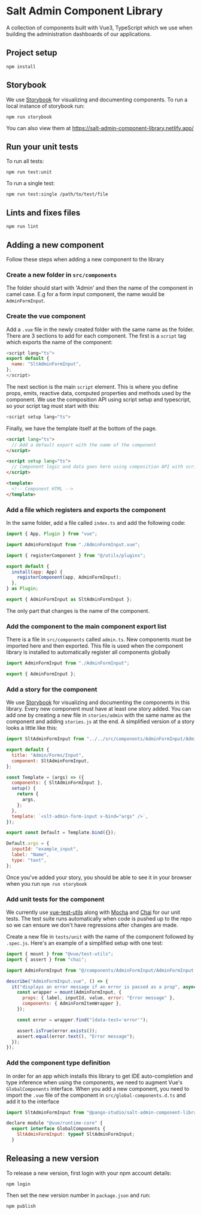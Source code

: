 # Salt Admin Component Library

A collection of components built with Vue3, TypeScript which we use when building the administration dashboards of our applications.

## Project setup

```
npm install
```

## Storybook

We use [Storybook](https://storybook.js.org/) for visualizing and documenting components. To run a local instance of storybook run:

```
npm run storybook
```

You can also view them at https://salt-admin-component-library.netlify.app/

## Run your unit tests

To run all tests:

```
npm run test:unit
```

To run a single test:

```
npm run test:single /path/to/test/file
```

## Lints and fixes files

```
npm run lint
```

## Adding a new component

Follow these steps when adding a new component to the library

### Create a new folder in `src/components`

The folder should start with 'Admin' and then the name of the component in camel case. E.g for a form input component,
the name would be `AdminFormInput`.

### Create the vue component

Add a `.vue` file in the newly created folder with the same name as the folder. There are 3 sections to add for each component. The first is a `script` tag which exports the name of the component:

```js
<script lang="ts">
export default {
  name: "SltAdminFormInput",
};
</script>
```

The next section is the main `script` element. This is where you define props, emits, reactive data, computed properties and methods used by the component. We use the composition API using script setup and typescript, so your script tag must start with this:

```js
<script setup lang="ts">
```

Finally, we have the template itself at the bottom of the page.

```html
<script lang="ts">
  // Add a default export with the name of the component
</script>

<script setup lang="ts">
  // Component logic and data goes here using composition API with script setup and TypeScript
</script>

<template>
  <!-- Component HTML -->
</template>
```

### Add a file which registers and exports the component

In the same folder, add a file called `index.ts` and add the following code:

```js
import { App, Plugin } from "vue";

import AdminFormInput from "./AdminFormInput.vue";

import { registerComponent } from "@/utils/plugins";

export default {
  install(app: App) {
    registerComponent(app, AdminFormInput);
  },
} as Plugin;

export { AdminFormInput as SltAdminFormInput };

```

The only part that changes is the name of the component.

### Add the component to the main component export list

There is a file in `src/components` called `admin.ts`. New components must be imported here and then exported. This file is used when the component library is installed to automatically register all components globally

```js
import AdminFormInput from "./AdminFormInput";

export { AdminFormInput };
```

### Add a story for the component

We use [Storybook](https://storybook.js.org/) for visualizing and documenting the components in this library. Every new component must have at least one story added. You can add one by creating a new file in `stories/admin` with the same name as the component and adding `stories.js` at the end. A simplified version of a story looks a little like this:

```js
import SltAdminFormInput from "../../src/components/AdminFormInput/AdminFormInput.vue";

export default {
  title: "Admin/Forms/Input",
  component: SltAdminFormInput,
};

const Template = (args) => ({
  components: { SltAdminFormInput },
  setup() {
    return {
      args,
    };
  },
  template: `<slt-admin-form-input v-bind="args" />`,
});

export const Default = Template.bind({});

Default.args = {
  inputId: "example_input",
  label: "Name",
  type: "text",
};
```

Once you've added your story, you should be able to see it in your browser when you run
`npm run storybook`

### Add unit tests for the component

We currently use [vue-test-utils](https://test-utils.vuejs.org/guide/) along with [Mocha](https://mochajs.org/) and [Chai](https://www.chaijs.com/) for our unit tests. The test suite runs automatically when code is pushed up to the repo so we can ensure we don't have regressions after changes are made.

Create a new file in `tests/unit` with the name of the component followed by `.spec.js`. Here's an example of a simplified setup with one test:

```js
import { mount } from "@vue/test-utils";
import { assert } from "chai";

import AdminFormInput from "@/components/AdminFormInput/AdminFormInput.vue";

describe("AdminFormInput.vue", () => {
  it("displays an error message if an error is passed as a prop", async () => {
    const wrapper = mount(AdminFormInput, {
      props: { label, inputId, value, error: "Error message" },
      components: { AdminFormItemWrapper },
    });

    const error = wrapper.find("[data-test='error'");

    assert.isTrue(error.exists());
    assert.equal(error.text(), "Error message");
  });
});
```

### Add the component type definition

In order for an app which installs this library to get IDE auto-completion and type inference when using the components, we need to augment Vue's `GlobalComponents` interface. When you add a new component, you need to import the `.vue` file of the component in `src/global-components.d.ts` and add it to the interface

```js
import SltAdminFormInput from "@pango-studio/salt-admin-component-library/src/components/AdminFormInput/AdminFormInput.vue";

declare module "@vue/runtime-core" {
  export interface GlobalComponents {
    SltAdminFormInput: typeof SltAdminFormInput;
  }
```

## Releasing a new version

To release a new version, first login with your npm account details:

```
npm login
```

Then set the new version number in `package.json` and run:

```
npm publish
```
